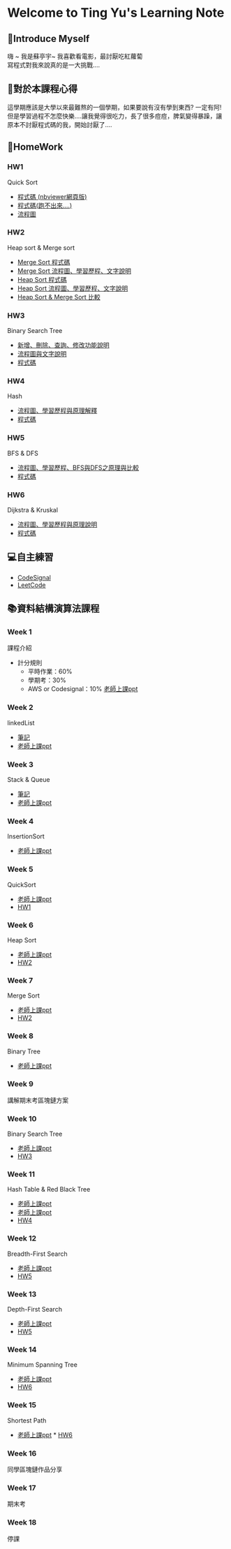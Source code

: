 # Welcome to Ting Yu's Learning Note
## 👩Introduce Myself
嗨 ~ 我是蘇亭宇~ 我喜歡看電影，最討厭吃紅蘿蔔          
寫程式對我來說真的是一大挑戰....

## 🙁對於本課程心得
這學期應該是大學以來最難熬的一個學期，如果要說有沒有學到東西? 一定有阿! 但是學習過程不怎麼快樂....讓我覺得很吃力，長了很多痘痘，脾氣變得暴躁，讓原本不討厭程式碼的我，開始討厭了.... 


## 🥯HomeWork
### HW1
Quick Sort
 * [程式碼 (nbviewer網頁版)](https://nbviewer.jupyter.org/github/stopraining/LearningNote/blob/master/HW1/HW1_QuickSort.ipynb)
 * [程式碼(跑不出來....)](https://github.com/stopraining/LearningNote/blob/master/HW1/HW1_QuickSort.ipynb)
 * [流程圖](https://github.com/stopraining/LearningNote/blob/master/HW1/hw1_%E6%B5%81%E7%A8%8B%E5%9C%96.jpeg)
### HW2
Heap sort & Merge sort
 * [Merge Sort 程式碼](https://github.com/stopraining/LearningNote/blob/master/HW2/merge_sort_06170117.py)
 * [Merge Sort 流程圖、學習歷程、文字說明](https://github.com/stopraining/LearningNote/blob/master/HW2/Merge%20Sort_%E6%B5%81%E7%A8%8B%E5%9C%96%E3%80%81%E6%96%87%E5%AD%97%E3%80%81%E5%AD%B8%E7%BF%92%E6%AD%B7%E7%A8%8B.md)
 * [Heap Sort 程式碼](https://github.com/stopraining/LearningNote/blob/master/HW2/heap_sort_06170107.py)
 * [Heap Sort 流程圖、學習歷程、文字說明](https://github.com/stopraining/LearningNote/blob/master/HW2/Heap%20Sort_%E6%B5%81%E7%A8%8B%E5%9C%96%E3%80%81%E6%96%87%E5%AD%97%E3%80%81%E5%AD%B8%E7%BF%92%E6%AD%B7%E7%A8%8B.md)
 * [Heap Sort & Merge Sort 比較](https://github.com/stopraining/LearningNote/blob/master/HW2/Heap%20Sort%20%26%20Merge%20Sort%E6%AF%94%E8%BC%83.md)
 ### HW3
 Binary Search Tree
 * [新增、刪除、查詢、修改功能說明](https://github.com/stopraining/LearningNote/blob/master/HW3/Binary%20Search%20Tree%20%E6%96%B0%E5%A2%9E%E3%80%81%E5%88%AA%E9%99%A4%E3%80%81%E6%9F%A5%E8%A9%A2%E3%80%81%E4%BF%AE%E6%94%B9%E5%8A%9F%E8%83%BD%E8%AA%AA%E6%98%8E.md)
 * [流程圖與文字說明](https://github.com/stopraining/LearningNote/blob/master/HW3/Binary%20Search%20Tree%20%E6%B5%81%E7%A8%8B%E5%9C%96%E3%80%81%E5%AD%B8%E7%BF%92%E6%AD%B7%E7%A8%8B%E8%88%87BST%E5%8E%9F%E7%90%86.md)
 * [程式碼](https://github.com/stopraining/LearningNote/blob/master/HW3/binary_search_tree_06170117.py) 
 ### HW4
 Hash
 * [流程圖、學習歷程與原理解釋](https://github.com/stopraining/LearningNote/blob/master/HW4/Hash%20Table%20%E6%B5%81%E7%A8%8B%E5%9C%96%E3%80%81%E5%AD%B8%E7%BF%92%E6%AD%B7%E7%A8%8B%E8%88%87Hash%E5%8E%9F%E7%90%86%E8%A7%A3%E9%87%8B.md)
 * [程式碼](https://github.com/stopraining/LearningNote/blob/master/HW4/hash_table_06170117.py)
 ### HW5
 BFS & DFS
 * [流程圖、學習歷程、BFS與DFS之原理與比較](https://github.com/stopraining/LearningNote/blob/master/HW5/%E6%B5%81%E7%A8%8B%E5%9C%96%E3%80%81%E5%AD%B8%E7%BF%92%E6%AD%B7%E7%A8%8B%E3%80%81BFS%E8%88%87DFS%E4%B9%8B%E5%8E%9F%E7%90%86%E8%88%87%E6%AF%94%E8%BC%83.md)
 * [程式碼](https://github.com/stopraining/LearningNote/blob/master/HW5/BFS_06170117.py)
### HW6
 Dijkstra & Kruskal
 * [流程圖、學習歷程與原理說明](https://github.com/stopraining/LearningNote/blob/master/HW6/Dijkstra%26Kruskal%E6%B5%81%E7%A8%8B%E5%9C%96%E3%80%81%E5%AD%B8%E7%BF%92%E6%AD%B7%E7%A8%8B%E8%88%87%E5%8E%9F%E7%90%86%E8%AA%AA%E6%98%8E.md)
 * [程式碼](https://github.com/stopraining/LearningNote/blob/master/HW6/Dijkstra_06170117.py)
 
## 💻自主練習
  * [CodeSignal](https://github.com/stopraining/LearningNote/tree/master/CodeSignal)
  * [LeetCode](https://github.com/stopraining/LearningNote/tree/master/LeetCode)

## 📚資料結構演算法課程

### **Week 1** 
課程介紹    
* 計分規則     
  * 平時作業：60%        
  * 學期考：30%
  * AWS or Codesignal：10%
[老師上課ppt](https://docs.google.com/presentation/d/e/2PACX-1vQyAFfgCNbBPBDWV_Xbahc2CtMBr_v-jfffAhaOWw2SntBRd2kJtLZZgdYoRfEZD7flCo4ilfO_msKX/pub?start=false&loop=false&delayms=3000&slide=id.g62828ec278_1_93)
### **Week 2** 
linkedList                        
* [筆記](https://github.com/stopraining/LearningNote/blob/master/intro/Linked%20List.md)           
* [老師上課ppt](https://docs.google.com/presentation/d/e/2PACX-1vTB218-EdUZ5jpNz6Uv4TOZQc37Y281v128_aRcWC6EhkTQs5bS8fh7yysmcuzb9R2QPN6_PDshFWL_/pub?start=false&loop=false&delayms=3000&slide=id.p)
### **Week 3**
Stack & Queue      
* [筆記](https://github.com/stopraining/LearningNote/blob/master/intro/Stack%20%26%20Queue.md)         
* [老師上課ppt](https://docs.google.com/presentation/d/e/2PACX-1vQ1hb79im0vqpApCttGnXAFRT8SqH9HQP0b_oyVRCV8SVyiHLkHJjidYGAfxkvq468QMumFIDdTeiB-/pub?start=false&loop=false&delayms=3000&slide=id.p)
### **Week 4**      
InsertionSort             
* [老師上課ppt](https://docs.google.com/presentation/d/e/2PACX-1vQOTMDM-5-OUaGfnLUOFVgefFwSVRplSwnbicp0CXOQrB5H8RM_1Aq8o_4JxHlncEmhjvqk3tzcoB7s/pub?start=false&loop=false&delayms=3000&slide=id.p)
### **Week 5**    
QuickSort              
* [老師上課ppt](https://docs.google.com/presentation/d/e/2PACX-1vSqz8sTxT4xyjgiz-htLvZd7FZ_5ZzgKf60pFEoNLU5S77JxrsGJ2vd15CdxlfLtT3g2aizHP-Ebk9b/pub?start=false&loop=false&delayms=3000&slide=id.p)            
* [HW1](https://github.com/stopraining/LearningNote/tree/master/HW1)
### **Week 6**    
Heap Sort           
* [老師上課ppt](https://docs.google.com/presentation/d/e/2PACX-1vRAGwnUvg6BcXoML5u9f4gO6YKcz0vXf7bDnPho_S7mG5D0SBR78djt91RKUPMxqNfkVIcu3l5WCXPh/pub?start=false&loop=false&delayms=3000&slide=id.p)
* [HW2](https://github.com/stopraining/LearningNote/tree/master/HW2)
### **Week 7**    
Merge Sort         
* [老師上課ppt](https://docs.google.com/presentation/d/e/2PACX-1vToxkEzc1H1RT5MI9G941KQFBC7GO_Efn95wTqXLEdr3LDBSNcQb-M46IOC-_RzZih6IBEwwy3rWQuE/pub?start=false&loop=false&delayms=3000&slide=id.p)           
* [HW2](https://github.com/stopraining/LearningNote/tree/master/HW2)
### **Week 8**      
Binary Tree            
* [老師上課ppt](https://docs.google.com/presentation/d/e/2PACX-1vSC3P8sGElP48mJTjqT309470SmTFBwJXWsU9hTX2hg5tVpiG4yC703qA7ibPep-Qakmm2Mw_F-ScZh/pub?start=false&loop=false&delayms=3000&slide=id.p)
### **Week 9**        
講解期末考區塊鏈方案        
### **Week 10**      
Binary Search Tree         
* [老師上課ppt](https://docs.google.com/presentation/d/e/2PACX-1vQgUh73yvSdxAvMH50DHWJ5lsCX8-daMxtoltU9rYW7xCmqYz2A1wOv0Vcx_F9KO5ZUvZBv3IF1TjGi/pub?start=false&loop=false&delayms=3000&slide=id.p)               
* [HW3](https://github.com/stopraining/LearningNote/tree/master/HW3)
### **Week 11**            
Hash Table & Red Black Tree       
* [老師上課ppt](https://docs.google.com/presentation/d/e/2PACX-1vT1HO9Nl475k2bR0l1x8_Tr4V5Wzx0BEqp9bpmHckvj8kTeJehhYVlOJUDVPhLQm6kjGCJ_sLMSBUw5/pub?start=false&loop=false&delayms=3000&slide=id.p)     
* [老師上課ppt](https://docs.google.com/presentation/d/e/2PACX-1vRxyJRARq0BNuGJq_o2cUHIXBWrRSZrAOyXOSt9qCTSjQtyp8XqFq3VuNn3gCt3sXenOZmWLqIjcyFs/pub?start=false&loop=false&delayms=3000&slide=id.p)    
* [HW4](https://github.com/stopraining/LearningNote/tree/master/HW4)
### **Week 12**           
Breadth-First Search             
* [老師上課ppt](https://docs.google.com/presentation/d/e/2PACX-1vSYJYXUXvGAeTZ5fknxj_-EPm3zxgy4ITdImrXzy63Y-iZgs8uwVNmOaZlnx9fUNzsbo8kphvMTa0c4/pub?start=false&loop=false&delayms=3000&slide=id.p)        
* [HW5](https://github.com/stopraining/LearningNote/tree/master/HW5)
### **Week 13**          
Depth-First Search            
* [老師上課ppt](https://docs.google.com/presentation/d/e/2PACX-1vTma_vOZyE70O23KWw4I4Y78aAaT5fJSTq7Mae912kCwka_u5ZMWPoo14D86-x-57kZPbb6hAGktSW4/pub?start=false&loop=false&delayms=3000&slide=id.p)        
* [HW5](https://github.com/stopraining/LearningNote/tree/master/HW5)
### **Week 14**          
Minimum Spanning Tree            
* [老師上課ppt](https://docs.google.com/presentation/d/e/2PACX-1vTorNDEyhYA4ZAt5jEqOmFs2cQiUAYvkTp-R0DOn9B3c1MuUecV-a1wNakFIrJxA6AoUFGzbl3OQBIJ/pub?start=false&loop=false&delayms=3000&slide=id.p)         
* [HW6](https://github.com/stopraining/LearningNote/tree/master/HW6) 
### **Week 15**            
Shortest Path              
* [老師上課ppt](https://docs.google.com/presentation/d/e/2PACX-1vTgHO5AkHJS6iN6bnnBMMdHv6E4rabnrC0KwyTRfjad8Ab3IQjbnGvZuQOjDC9t7nKqeroiwcuasJrI/pub?start=false&loop=false&delayms=3000&slide=id.p)     * [HW6](https://github.com/stopraining/LearningNote/tree/master/HW6) 
### **Week 16**            
同學區塊鏈作品分享
### **Week 17**             
期末考
### **Week 18**           
停課


